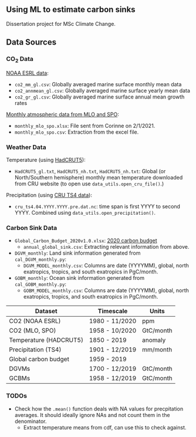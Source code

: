## Using ML to estimate carbon sinks
Dissertation project for MSc Climate Change.

## Data Sources
### CO<sub>2</sub> Data
[NOAA ESRL data](https://www.esrl.noaa.gov/gmd/ccgg/trends/gl_data.html):
* `co2_mm_gl.csv`: Globally averaged marine surface monthly mean data
* `co2_annmean_gl.csv`: Globally averaged marine surface yearly mean data
* `co2_gr_gl.csv`: Globally averaged marine surface annual mean growth rates

[Monthly atmospheric data from MLO and SPO](https://scrippsco2.ucsd.edu/data/atmospheric_co2/mlo.html):
* `monthly_mlo_spo.xlsx`: File sent from Corinne on 2/1/2021.
* `monthly_mlo_spo.csv`: Extraction from the excel file.

### Weather Data
Temperature (using [HadCRUT5](https://crudata.uea.ac.uk/cru/data/temperature/)):
* `HadCRUT5_gl.txt`, `HadCRUT5_nh.txt`, `HadCRUT5_nh.txt`: Global (or North/Southern hemisphere) monthly mean temperature downloaded from CRU website (to open use `data_utils.open_cru_file()`.)

Precipitation (using [CRU TS4 data](https://catalogue.ceda.ac.uk/uuid/89e1e34ec3554dc98594a5732622bce9)):
* `cru_ts4.04.YYYY.YYYY.pre.dat.nc`: time span is first YYYY to second YYYY. Combined using `data_utils.open_precipitation()`.

### Carbon Sink Data
* `Global_Carbon_Budget_2020v1.0.xlsx`: [2020 carbon budget](https://www.icos-cp.eu/science-and-impact/global-carbon-budget/2020)
  * `annual_global_sink.csv`: Extracting relevant information from above.
* `DGVM_monthly`: Land sink information generated from `cal_DGVM_monthly.py`:
  * `DGVM_MODEL_monthly.csv`: Columns are date (YYYYMM), global, north exatropics, tropics, and south exatropics in PgC/month.
* `GOBM_monthly`: Ocean sink information generated from `cal_GOBM_monthly.py`:
  * `GOBM_MODEL_monthly.csv`: Columns are date (YYYYMM), global, north exatropics, tropics, and south exatropics in PgC/month.



| Dataset                | Timescale      | Units      |
| ---------------------- | -------------- | ---------- |
| CO2 (NOAA ESRL)        | 1980 - 11/2020 | ppm        |
| CO2 (MLO, SPO)         | 1958 - 10/2020 | GtC/month  |
| Temperature (HADCRUT5) | 1850 - 2019    | anomaly    |
| Precipitation (TS4)    | 1901 - 12/2019 | mm/month   |
| Global carbon budget   | 1959 - 2019    |            |
| DGVMs                  | 1700 - 12/2019 | GtC/month  |
| GCBMs                  | 1958 - 12/2019 | GtC/month  |


### TODOs
* Check how the `.mean()` function deals with NA values for precpitation averages. It should ideally ignore NAs and not count them in the denominator.
	* Extract temperature means from cdf, can use this to check against.

